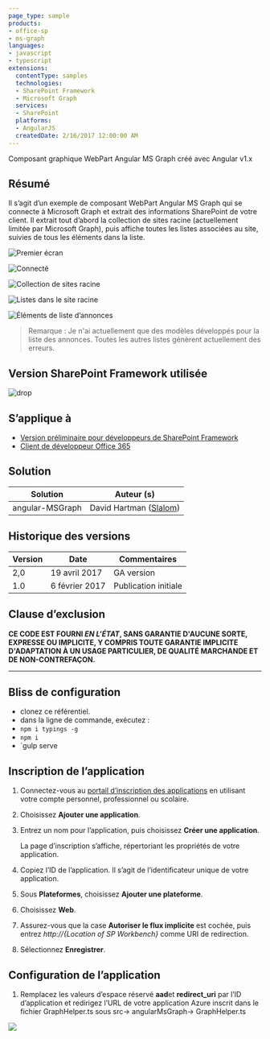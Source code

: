 ```yaml
---
page_type: sample
products:
- office-sp
- ms-graph
languages:
- javascript
- typescript
extensions:
  contentType: samples
  technologies:
  - SharePoint Framework
  - Microsoft Graph
  services:
  - SharePoint
  platforms:
  - AngularJS
  createdDate: 2/16/2017 12:00:00 AM
---
```

Composant graphique WebPart Angular MS Graph créé avec Angular v1.x

## Résumé
Il s’agit d’un exemple de composant WebPart Angular MS Graph qui se connecte à Microsoft Graph et extrait des informations SharePoint de votre client.
Il extrait tout d’abord la collection de sites racine (actuellement limitée par Microsoft Graph),
puis affiche toutes les listes associées au site, suivies de tous les éléments dans la liste.

![Premier écran](./assets/Connect.png)

![Connecté](./assets/Connected.png)

![Collection de sites racine](./assets/Root.png)

![Listes dans le site racine](./assets/Lists.png)

![Éléments de liste d’annonces](./assets/Items.png)


> Remarque : Je n'ai actuellement que des modèles développés pour la liste des annonces. Toutes les autres listes génèrent actuellement des erreurs.

## Version SharePoint Framework utilisée 
![drop](https://img.shields.io/badge/drop-ga-green.svg)

## S’applique à

* [Version préliminaire pour développeurs de SharePoint Framework](http://dev.office.com/sharepoint/docs/spfx/sharepoint-framework-overview)
* [Client de développeur Office 365](http://dev.office.com/sharepoint/docs/spfx/set-up-your-developer-tenant)

## Solution

Solution|Auteur (s)
--------|---------
angular-MSGraph|David Hartman ([Slalom](https://slalom.com))

## Historique des versions

Version|Date|Commentaires
-------|----|--------
2,0 | 19 avril 2017|GA version
1.0|6 février 2017|Publication initiale

## Clause d’exclusion
**CE CODE EST FOURNI *EN L’ÉTAT*, SANS GARANTIE D'AUCUNE SORTE, EXPRESSE OU IMPLICITE, Y COMPRIS TOUTE GARANTIE IMPLICITE D'ADAPTATION À UN USAGE PARTICULIER, DE QUALITÉ MARCHANDE ET DE NON-CONTREFAÇON.**

---

## Bliss de configuration
- clonez ce référentiel.
- dans la ligne de commande, exécutez :
 - `npm i typings -g`
 - `npm i`
 - `gulp serve

## Inscription de l’application

1. Connectez-vous au [portail d’inscription des applications](https://apps.dev.microsoft.com/) en utilisant votre compte personnel, professionnel ou scolaire.

2. Choisissez **Ajouter une application**.

3. Entrez un nom pour l’application, puis choisissez **Créer une application**.

   La page d’inscription s’affiche, répertoriant les propriétés de votre application.

4. Copiez l’ID de l’application. Il s’agit de l’identificateur unique de votre application.

5. Sous **Plateformes**, choisissez **Ajouter une plateforme**.

6. Choisissez **Web**.

7. Assurez-vous que la case **Autoriser le flux implicite** est cochée, puis entrez *http://{Location of SP Workbench}* comme URI de redirection.

8. Sélectionnez **Enregistrer**.

## Configuration de l’application
1. Remplacez les valeurs d’espace réservé **aad**et **redirect_uri** par l’ID d’application et
redirigez l’URL de votre application Azure inscrit dans le fichier GraphHelper.ts sous src-> angularMsGraph-> GraphHelper.ts

<img src="https://telemetry.sharepointpnp.com/sp-dev-fx-webparts/samples/angular-msgraph" /> 